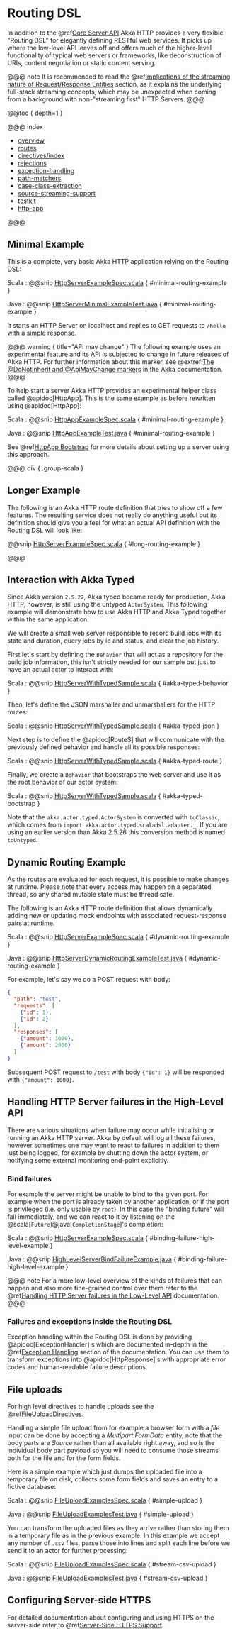 # Routing DSL

In addition to the @ref[Core Server API](../server-side/low-level-api.md) Akka HTTP provides a very flexible "Routing DSL" for elegantly
defining RESTful web services. It picks up where the low-level API leaves off and offers much of the higher-level
functionality of typical web servers or frameworks, like deconstruction of URIs, content negotiation or
static content serving.

@@@ note
It is recommended to read the @ref[Implications of the streaming nature of Request/Response Entities](../implications-of-streaming-http-entity.md) section,
as it explains the underlying full-stack streaming concepts, which may be unexpected when coming
from a background with non-"streaming first" HTTP Servers.
@@@

@@toc { depth=1 }

@@@ index

* [overview](overview.md)
* [routes](routes.md)
* [directives/index](directives/index.md)
* [rejections](rejections.md)
* [exception-handling](exception-handling.md)
* [path-matchers](path-matchers.md)
* [case-class-extraction](case-class-extraction.md)
* [source-streaming-support](source-streaming-support.md)
* [testkit](testkit.md)
* [http-app](HttpApp.md)

@@@

## Minimal Example

This is a complete, very basic Akka HTTP application relying on the Routing DSL:

Scala
:  @@snip [HttpServerExampleSpec.scala]($test$/scala/docs/http/scaladsl/HttpServerExampleSpec.scala) { #minimal-routing-example }

Java
:  @@snip [HttpServerMinimalExampleTest.java]($test$/java/docs/http/javadsl/HttpServerMinimalExampleTest.java) { #minimal-routing-example }

It starts an HTTP Server on localhost and replies to GET requests to `/hello` with a simple response.

@@@ warning { title="API may change" }
The following example uses an experimental feature and its API is subjected to change in future releases of Akka HTTP.
For further information about this marker, see @extref:[The @DoNotInherit and @ApiMayChange markers](akka-docs:common/binary-compatibility-rules.html#the-donotinherit-and-apimaychange-markers)
in the Akka documentation.
@@@

To help start a server Akka HTTP provides an experimental helper class called @apidoc[HttpApp].
This is the same example as before rewritten using @apidoc[HttpApp]:

Scala
:  @@snip [HttpAppExampleSpec.scala]($test$/scala/docs/http/scaladsl/HttpAppExampleSpec.scala) { #minimal-routing-example }

Java
:  @@snip [HttpAppExampleTest.java]($test$/java/docs/http/javadsl/server/HttpAppExampleTest.java) { #minimal-routing-example }

See @ref[HttpApp Bootstrap](HttpApp.md) for more details about setting up a server using this approach.

@@@ div { .group-scala }

## Longer Example

The following is an Akka HTTP route definition that tries to show off a few features. The resulting service does
not really do anything useful but its definition should give you a feel for what an actual API definition with
the Routing DSL will look like:

@@snip [HttpServerExampleSpec.scala]($test$/scala/docs/http/scaladsl/HttpServerExampleSpec.scala) { #long-routing-example }

@@@

## Interaction with Akka Typed

Since Akka version `2.5.22`, Akka typed became ready for production, Akka HTTP, however, is still using the
untyped `ActorSystem`. This following example will demonstrate how to use Akka HTTP and Akka Typed together
within the same application.

We will create a small web server responsible to record build jobs with its state and duration, query jobs by
id and status, and clear the job history.

First let's start by defining the `Behavior` that will act as a repository for the build job information, this isn't 
strictly needed for our sample but just to have an actual actor to interact with:

Scala
:  @@snip [HttpServerWithTypedSample.scala]($test$/scala-2.12+/docs/http/scaladsl/HttpServerWithTypedSample.scala) { #akka-typed-behavior }


Then, let's define the JSON marshaller and unmarshallers for the HTTP routes:

Scala
:  @@snip [HttpServerWithTypedSample.scala]($test$/scala-2.12+/docs/http/scaladsl/HttpServerWithTypedSample.scala) { #akka-typed-json }


Next step is to define the @apidoc[Route$] that will communicate with the previously defined behavior
and handle all its possible responses:

Scala
:  @@snip [HttpServerWithTypedSample.scala]($test$/scala-2.12+/docs/http/scaladsl/HttpServerWithTypedSample.scala) { #akka-typed-route }


Finally, we create a `Behavior` that bootstraps the web server and use it as the root behavior of our actor system:

Scala
:  @@snip [HttpServerWithTypedSample.scala]($test$/scala-2.12+/docs/http/scaladsl/HttpServerWithTypedSample.scala) { #akka-typed-bootstrap }


Note that the `akka.actor.typed.ActorSystem` is converted with `toClassic`, which comes from
`import akka.actor.typed.scaladsl.adapter._`. If you are using an earlier version than Akka 2.5.26 this conversion method is named `toUntyped`.

## Dynamic Routing Example

As the routes are evaluated for each request, it is possible to make changes at runtime. Please note that every access
may happen on a separated thread, so any shared mutable state must be thread safe.

The following is an Akka HTTP route definition that allows dynamically adding new or updating mock endpoints with
associated request-response pairs at runtime.

Scala
:  @@snip [HttpServerExampleSpec.scala]($test$/scala/docs/http/scaladsl/HttpServerExampleSpec.scala) { #dynamic-routing-example }

Java
:  @@snip [HttpServerDynamicRoutingExampleTest.java]($test$/java/docs/http/javadsl/HttpServerDynamicRoutingExampleTest.java) { #dynamic-routing-example }

For example, let's say we do a POST request with body:

```json
{
  "path": "test",
  "requests": [
    {"id": 1},
    {"id": 2}
  ],
  "responses": [
    {"amount": 1000},
    {"amount": 2000}
  ]
}
```

Subsequent POST request to `/test` with body `{"id": 1}` will be responded with `{"amount": 1000}`.

## Handling HTTP Server failures in the High-Level API

There are various situations when failure may occur while initialising or running an Akka HTTP server.
Akka by default will log all these failures, however sometimes one may want to react to failures in addition
to them just being logged, for example by shutting down the actor system, or notifying some external monitoring
end-point explicitly.

### Bind failures

For example the server might be unable to bind to the given port. For example when the port
is already taken by another application, or if the port is privileged (i.e. only usable by `root`).
In this case the "binding future" will fail immediately, and we can react to it by listening on the @scala[`Future`]@java[`CompletionStage`]'s completion:

Scala
:  @@snip [HttpServerExampleSpec.scala]($test$/scala/docs/http/scaladsl/HttpServerExampleSpec.scala) { #binding-failure-high-level-example }

Java
:  @@snip [HighLevelServerBindFailureExample.java]($test$/java/docs/http/javadsl/server/HighLevelServerBindFailureExample.java) { #binding-failure-high-level-example }

@@@ note
For a more low-level overview of the kinds of failures that can happen and also more fine-grained control over them
refer to the @ref[Handling HTTP Server failures in the Low-Level API](../server-side/low-level-api.md#handling-http-server-failures-low-level) documentation.
@@@

### Failures and exceptions inside the Routing DSL

Exception handling within the Routing DSL is done by providing @apidoc[ExceptionHandler] s which are documented in-depth
in the @ref[Exception Handling](exception-handling.md) section of the documentation. You can use them to transform exceptions into
@apidoc[HttpResponse] s with appropriate error codes and human-readable failure descriptions.

## File uploads

For high level directives to handle uploads see the @ref[FileUploadDirectives](directives/file-upload-directives/index.md).

Handling a simple file upload from for example a browser form with a *file* input can be done
by accepting a *Multipart.FormData* entity, note that the body parts are *Source* rather than
all available right away, and so is the individual body part payload so you will need to consume
those streams both for the file and for the form fields.

Here is a simple example which just dumps the uploaded file into a temporary file on disk, collects
some form fields and saves an entry to a fictive database:

Scala
:  @@snip [FileUploadExamplesSpec.scala]($test$/scala/docs/http/scaladsl/server/FileUploadExamplesSpec.scala) { #simple-upload }

Java
:  @@snip [FileUploadExamplesTest.java]($test$/java/docs/http/javadsl/server/FileUploadExamplesTest.java) { #simple-upload }

You can transform the uploaded files as they arrive rather than storing them in a temporary file as
in the previous example. In this example we accept any number of `.csv` files, parse those into lines
and split each line before we send it to an actor for further processing:

Scala
:  @@snip [FileUploadExamplesSpec.scala]($test$/scala/docs/http/scaladsl/server/FileUploadExamplesSpec.scala) { #stream-csv-upload }

Java
:  @@snip [FileUploadExamplesTest.java]($test$/java/docs/http/javadsl/server/FileUploadExamplesTest.java) { #stream-csv-upload }

## Configuring Server-side HTTPS

For detailed documentation about configuring and using HTTPS on the server-side refer to @ref[Server-Side HTTPS Support](../server-side/server-https-support.md).
